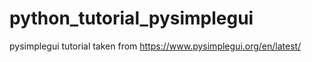# python_tutorial_pysimplegui
pysimplegui tutorial taken from https://www.pysimplegui.org/en/latest/
